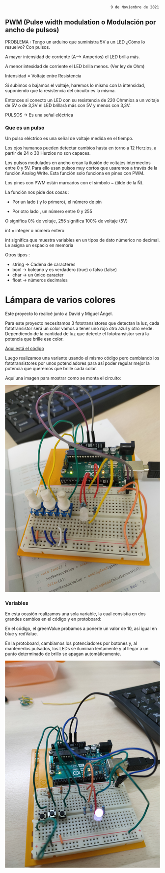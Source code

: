 
                                                    9 de Noviembre de 2021


## PWM (Pulse width modulation o Modulación por ancho de pulsos)

PROBLEMA : Tengo un arduino que suministra 5V a un LED ¿Cómo lo resuelvo? Con pulsos.

A mayor intensidad de corriente (A--> Amperios) el LED brilla más.

A menor intesidad de corriente el LED brilla menos. (Ver ley de Ohm)

Intensidad = Voltaje entre Resistencia

Si subimos o bajamos el voltaje, haremos lo mismo con la intensidad, suponiendo que la resistencia del circuito es la misma.

Entonces si conecto un LED con su resistencia de 220 Ohmnios a un voltaje de 5V o de 3,3V el LED brillará más con 5V y menos con 3,3V.

PULSOS -> Es una señal eléctrica

### Que es un pulso 

Un pulso eléctrico es una señal de voltaje medida en el tiempo.

Los ojos humanos pueden detectar cambios hasta en torno a 12 Herzios, a partir de 24 o 30 Herzios no son capaces.

Los pulsos modulados en ancho crean la ilusión de voltajes intermedios entre 0 y 5V. Para ello usan pulsos muy cortos que usaremos a través de la función Analog Write. Esta función solo funciona en pines con PWM.

Los pines con PWM están marcados con el símbolo ~ (tilde de la Ñ).

La función nos pide dos cosas :

- Por un lado ( y lo primero), el número de pin

- Por otro lado , un número entre 0 y 255

O significa 0% de voltaje, 255 significa 100% de voltaje (5V)

int = integer o número entero  

int significa que muestra variables en un tipos de dato númerico no decimal. Le asigna un espacio en memoria 

Otros tipos : 

- string -> Cadena de caracteres
- bool -> boleano y es verdadero (true) o falso (false)
- char -> un único caracter
- float -> números decimales

# Lámpara de varios colores

Este proyecto lo realicé junto a David y Miguel Ángel.

Para este proyecto necesitamos 3 fototransistores que detectan la luz, cada fototransistor será un color vamos a tener uno rojo otro azul y otro verde.
Dependiendo de la cantidad de luz que detecte el fototransistor será la potencia que brille ese color.

[Aquí está el código](https://github.com/DavidMenCam/Arduino/blob/main/arduino_ver_7.ino)

Luego realizamos una variante usando el mismo código pero cambiando los fototransistores por unos potenciadores para así poder regular mejor la potencia que queremos que brille cada color.

Aquí una imagen para mostrar como se monta el circuito:

![](https://github.com/miguelamgel1107/Arduino/blob/main/IMG20211103140539.jpg)

### Variables

En esta ocasión realizamos una sola variable, la cual consistía en dos grandes cambios en el código y en protoboard:

En el código, el greenValue probamos a ponerle un valor de 10, así igual en blue y redValue.

En la protoboard, cambiamos los potenciadores por botones y, al mantenerlos pulsados, los LEDs se iluminan lentamente y al llegar a un punto determinado de brillo se apagan automáticamente.

![](https://github.com/miguelamgel1107/Arduino/blob/main/IMG20211109134734.jpg)

